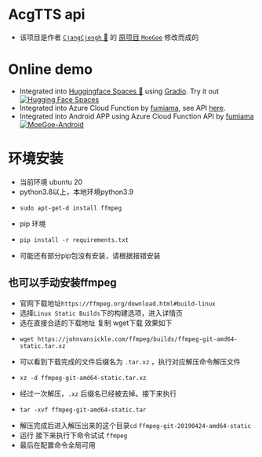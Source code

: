 # AcgTTS api
- 该项目是作者 [``CjangCjengh`` 🤗](https://github.com/CjangCjengh) 的 [原项目 ``MoeGoe``](https://github.com/CjangCjengh/MoeGoe) 修改而成的
# Online demo
- Integrated into [Huggingface Spaces 🤗](https://huggingface.co/spaces) using [Gradio](https://github.com/gradio-app/gradio). Try it out [![Hugging Face Spaces](https://img.shields.io/badge/%F0%9F%A4%97%20Hugging%20Face-Spaces-blue)](https://huggingface.co/spaces/skytnt/moe-japanese-tts)
- Integrated into Azure Cloud Function by [fumiama](https://github.com/fumiama), see API [here](https://github.com/fumiama/MoeGoe).
- Integrated into Android APP using Azure Cloud Function API by [fumiama](https://github.com/fumiama) [![MoeGoe-Android](https://img.shields.io/badge/MoeGoe-Android-orange)](https://github.com/fumiama/MoeGoe-Android)
# 环境安装
- 当前环境 ubuntu 20
- python3.8以上，本地环境python3.9
- ````shell
  sudo apt-get-d install ffmpeg
  ````
- pip 环境
- ````shell
  pip install -r requirements.txt
  ````
- 可能还有部分pip包没有安装，请根据报错安装

## 也可以手动安装ffmpeg
- 官网下载地址``https://ffmpeg.org/download.html#build-linux``
- 选择``Linux Static Builds``下的构建选项，进入详情页
- 选在直接合适的下载地址 复制 wget下载 效果如下
- ````shell
  wget https://johnvansickle.com/ffmpeg/builds/ffmpeg-git-amd64-static.tar.xz
  ````
- 可以看到下载完成的文件后缀名为 ``.tar.xz`` ，执行对应解压命令解压文件
- ````shell
  xz -d ffmpeg-git-amd64-static.tar.xz
  ````
- 经过一次解压，``.xz`` 后缀名已经被去掉。接下来执行
- ````shell
  tar -xvf ffmpeg-git-amd64-static.tar
  ````
- 解压完成后进入解压出来的这个目录``cd`` ``ffmpeg-git-20190424-amd64-static``
- 运行 接下来执行下命令试试 ``ffmpeg``
- 最后在配置命令全局可用
